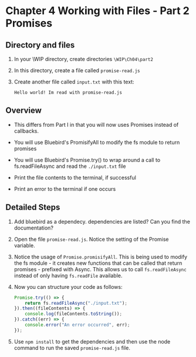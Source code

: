# Chapter 4 Working with Files - Part 2 Promises

## Directory and files

1. In your \WIP directory, create directories `\WIP\Ch04\part2`

1. In this directory, create a file called `promise-read.js`

1. Create another file called `input.txt` with this text: 
    ```
    Hello world! Im read with promise-read.js
    ```

## Overview 

* This differs from Part I in that you will now uses Promises instead of callbacks.

* You will use Bluebird's PromisifyAll to modify the fs module to return promises

* You will use Bluebird's Promise.try() to wrap around a call to fs.readFileAsync and read the `./input.txt` file  

* Print the file contents to the terminal, if successful

* Print an error to the terminal if one occurs

## Detailed Steps

1. Add bluebird as a dependecy.
dependencies are listed? Can you find the documentation?

1. Open the file `promise-read.js`. Notice the setting of the Promise variable.

1. Notice the usage of `Promise.promisifyAll`.  This is being used to modify the fs module - it creates new functions that can be called that return promises - prefixed with Async.  This allows us to call `fs.readFileAsync` instead of only having `fs.readFile` available. 

1. Now you can structure your code as follows: 

    ```javascript
    Promise.try(() => {
        return fs.readFileAsync("./input.txt");
    }).then((fileContents) => {
        console.log(fileContents.toString());
    }).catch((err) => {
        console.error("An error occurred", err);
    });
    ```

1. Use `npm install` to get the dependencies and then use the node command to run the saved `promise-read.js` file.
